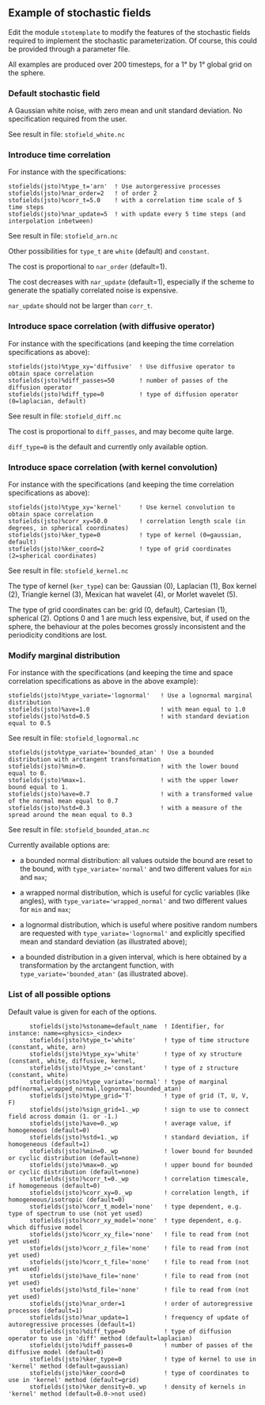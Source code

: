 ## Example of stochastic fields

Edit the module `stotemplate` to modify the features of the stochastic
fields required to implement the stochastic parameterization.
Of course, this could be provided through a parameter file.

All examples are produced over 200 timesteps,
for a 1° by 1° global grid on the sphere.

### Default stochastic field

A Gaussian white noise, with zero mean and unit standard deviation.
No specification required from the user.

See result in file: `stofield_white.nc`

### Introduce time correlation

For instance with the specifications:

```
stofields(jsto)%type_t='arn'  ! Use autorgeressive processes
stofields(jsto)%nar_order=2   ! of order 2
stofields(jsto)%corr_t=5.0    ! with a correlation time scale of 5 time steps
stofields(jsto)%nar_update=5  ! with update every 5 time steps (and interpolation inbetween)
```

See result in file: `stofield_arn.nc`

Other possibilities for `type_t` are `white` (default) and `constant`.

The cost is proportional to `nar_order` (default=1).

The cost decreases with `nar_update` (default=1), especially if the scheme to generate
the spatially correlated noise is expensive.

`nar_update` should not be larger than `corr_t`.

### Introduce space correlation (with diffusive operator)

For instance with the specifications (and keeping the time correlation specifications as above):

```
stofields(jsto)%type_xy='diffusive'  ! Use diffusive operator to obtain space correlation
stofields(jsto)%diff_passes=50       ! number of passes of the diffusion operator
stofields(jsto)%diff_type=0          ! type of diffusion operator (0=laplacian, default)
```

See result in file: `stofield_diff.nc`

The cost is proportional to `diff_passes`, and may become quite large.

`diff_type=0` is the default and currently only available option.

### Introduce space correlation (with kernel convolution)

For instance with the specifications (and keeping the time correlation specifications as above):

```
stofields(jsto)%type_xy='kernel'     ! Use kernel convolution to obtain space correlation
stofields(jsto)%corr_xy=50.0         ! correlation length scale (in degrees, in spherical coordinates)
stofields(jsto)%ker_type=0           ! type of kernel (0=gaussian, default)
stofields(jsto)%ker_coord=2          ! type of grid coordinates (2=spherical coordinates)
```

See result in file: `stofield_kernel.nc`

The type of kernel (`ker_type`) can be:
Gaussian (0), Laplacian (1), Box kernel (2), Triangle kernel (3),
Mexican hat wavelet (4), or Morlet wavelet (5).

The type of grid coordinates can be:
grid (0, default), Cartesian (1), spherical (2).
Options 0 and 1 are much less expensive,
but, if used on the sphere, the behaviour at the poles becomes grossly inconsistent
and the periodicity conditions are lost.

### Modify marginal distribution

For instance with the specifications (and keeping the time and space correlation
specifications as above in the above example):

```
stofields(jsto)%type_variate='lognormal'   ! Use a lognormal marginal distribution
stofields(jsto)%ave=1.0                    ! with mean equal to 1.0
stofields(jsto)%std=0.5                    ! with standard deviation equal to 0.5
```

See result in file: `stofield_lognormal.nc`

```
stofields(jsto%type_variate='bounded_atan' ! Use a bounded distribution with arctangent transformation
stofields(jsto)%min=0.                     ! with the lower bound equal to 0.
stofields(jsto)%max=1.                     ! with the upper lower bound equal to 1.
stofields(jsto)%ave=0.7                    ! with a transformed value of the normal mean equal to 0.7
stofields(jsto)%std=0.3                    ! with a measure of the spread around the mean equal to 0.3
```

See result in file: `stofield_bounded_atan.nc`


Currently available options are:

- a bounded normal distribution: all values outside the bound are reset to the bound,
  with `type_variate='normal'` and two different values for `min` and `max`;

- a wrapped normal distribution, which is useful for cyclic variables (like angles),
  with `type_variate='wrapped_normal'` and two different values for `min` and `max`;

- a lognormal distribution, which is useful where positive random numbers are requested
  with `type_variate='lognormal'` and explicitly specified mean and standard deviation
  (as illustrated above);

- a bounded distribution in a given interval, which is here obtained
  by a transformation by the arctangent function, with `type_variate='bounded_atan'`
  (as illustrated above).

### List of all possible options

Default value is given for each of the options.

```
      stofields(jsto)%stoname=default_name  ! Identifier, for instance: name=<physics>_<index>
      stofields(jsto)%type_t='white'        ! type of time structure (constant, white, arn)
      stofields(jsto)%type_xy='white'       ! type of xy structure (constant, white, diffusive, kernel,
      stofields(jsto)%type_z='constant'     ! type of z structure (constant, white)
      stofields(jsto)%type_variate='normal' ! type of marginal pdf(normal,wrapped_normal,lognormal,bounded_atan)
      stofields(jsto)%type_grid='T'         ! type of grid (T, U, V, F)
      stofields(jsto)%sign_grid=1._wp       ! sign to use to connect field across domain (1. or -1.)
      stofields(jsto)%ave=0._wp             ! average value, if homogeneous (default=0)
      stofields(jsto)%std=1._wp             ! standard deviation, if homogeneous (default=1)
      stofields(jsto)%min=0._wp             ! lower bound for bounded or cyclic distribution (default=none)
      stofields(jsto)%max=0._wp             ! upper bound for bounded or cyclic distribution (default=none)
      stofields(jsto)%corr_t=0._wp          ! correlation timescale, if homogeneous (default=0)
      stofields(jsto)%corr_xy=0._wp         ! correlation length, if homogeneous/isotropic (default=0)
      stofields(jsto)%corr_t_model='none'   ! type dependent, e.g. type of spectrum to use (not yet used)
      stofields(jsto)%corr_xy_model='none'  ! type dependent, e.g. which diffusive model
      stofields(jsto)%corr_xy_file='none'   ! file to read from (not yet used)
      stofields(jsto)%corr_z_file='none'    ! file to read from (not yet used)
      stofields(jsto)%corr_t_file='none'    ! file to read from (not yet used)
      stofields(jsto)%ave_file='none'       ! file to read from (not yet used)
      stofields(jsto)%std_file='none'       ! file to read from (not yet used)
      stofields(jsto)%nar_order=1           ! order of autoregressive processes (default=1)
      stofields(jsto)%nar_update=1          ! frequency of update of autoregressive processes (default=1)
      stofields(jsto)%diff_type=0           ! type of diffusion operator to use in 'diff' method (default=laplacian)
      stofields(jsto)%diff_passes=0         ! number of passes of the diffusive model (default=0)
      stofields(jsto)%ker_type=0            ! type of kernel to use in 'kernel' method (default=gaussian)
      stofields(jsto)%ker_coord=0           ! type of coordinates to use in 'kernel' method (default=grid)
      stofields(jsto)%ker_density=0._wp     ! density of kernels in 'kernel' method (default=0.0->not used)
```
